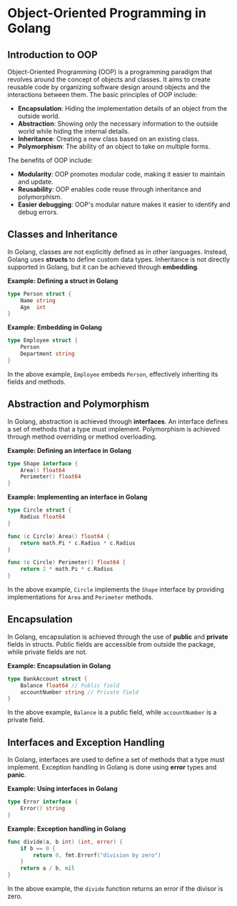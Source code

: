 # Object-Oriented Programming in Golang

## Introduction to OOP
Object-Oriented Programming (OOP) is a programming paradigm that revolves around the concept of objects and classes. It aims to create reusable code by organizing software design around objects and the interactions between them. The basic principles of OOP include:

* **Encapsulation**: Hiding the implementation details of an object from the outside world.
* **Abstraction**: Showing only the necessary information to the outside world while hiding the internal details.
* **Inheritance**: Creating a new class based on an existing class.
* **Polymorphism**: The ability of an object to take on multiple forms.

The benefits of OOP include:

* **Modularity**: OOP promotes modular code, making it easier to maintain and update.
* **Reusability**: OOP enables code reuse through inheritance and polymorphism.
* **Easier debugging**: OOP's modular nature makes it easier to identify and debug errors.

## Classes and Inheritance
In Golang, classes are not explicitly defined as in other languages. Instead, Golang uses **structs** to define custom data types. Inheritance is not directly supported in Golang, but it can be achieved through **embedding**.

**Example: Defining a struct in Golang**
```go
type Person struct {
    Name string
    Age  int
}
```
**Example: Embedding in Golang**
```go
type Employee struct {
    Person
    Department string
}
```
In the above example, `Employee` embeds `Person`, effectively inheriting its fields and methods.

## Abstraction and Polymorphism
In Golang, abstraction is achieved through **interfaces**. An interface defines a set of methods that a type must implement. Polymorphism is achieved through method overriding or method overloading.

**Example: Defining an interface in Golang**
```go
type Shape interface {
    Area() float64
    Perimeter() float64
}
```
**Example: Implementing an interface in Golang**
```go
type Circle struct {
    Radius float64
}

func (c Circle) Area() float64 {
    return math.Pi * c.Radius * c.Radius
}

func (c Circle) Perimeter() float64 {
    return 2 * math.Pi * c.Radius
}
```
In the above example, `Circle` implements the `Shape` interface by providing implementations for `Area` and `Perimeter` methods.

## Encapsulation
In Golang, encapsulation is achieved through the use of **public** and **private** fields in structs. Public fields are accessible from outside the package, while private fields are not.

**Example: Encapsulation in Golang**
```go
type BankAccount struct {
    Balance float64 // Public field
    accountNumber string // Private field
}
```
In the above example, `Balance` is a public field, while `accountNumber` is a private field.

## Interfaces and Exception Handling
In Golang, interfaces are used to define a set of methods that a type must implement. Exception handling in Golang is done using **error** types and **panic**.

**Example: Using interfaces in Golang**
```go
type Error interface {
    Error() string
}
```
**Example: Exception handling in Golang**
```go
func divide(a, b int) (int, error) {
    if b == 0 {
        return 0, fmt.Errorf("division by zero")
    }
    return a / b, nil
}
```
In the above example, the `divide` function returns an error if the divisor is zero.